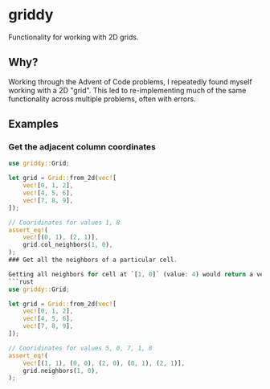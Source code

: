 # griddy
Functionality for working with 2D grids.

## Why?
Working through the Advent of Code problems, I repeatedly found myself working with a 2D "grid". This led to re-implementing much of the same functionality across multiple problems, often with errors.

## Examples
### Get the adjacent column coordinates
```rust
use griddy::Grid;

let grid = Grid::from_2d(vec![
    vec![0, 1, 2],
    vec![4, 5, 6],
    vec![7, 8, 9],
]);

// Cooridinates for values 1, 8
assert_eq!(
    vec![(0, 1), (2, 1)],
    grid.col_neighbors(1, 0),
);
### Get all the neighbors of a particular cell.

Getting all neighbors for cell at `[1, 0]` (value: 4) would return a vec of cooridinates:
```rust
use griddy::Grid;

let grid = Grid::from_2d(vec![
    vec![0, 1, 2],
    vec![4, 5, 6],
    vec![7, 8, 9],
]);

// Cooridinates for values 5, 0, 7, 1, 8
assert_eq!(
    vec![(1, 1), (0, 0), (2, 0), (0, 1), (2, 1)],
    grid.neighbors(1, 0),
);
```
